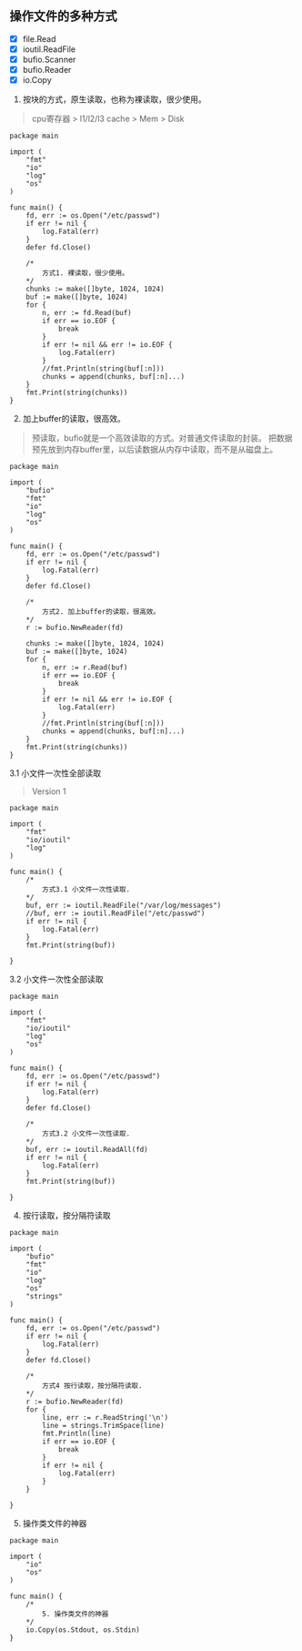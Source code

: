 ## 操作文件的多种方式

- [x] file.Read
- [x] ioutil.ReadFile 
- [x] bufio.Scanner 
- [x] bufio.Reader
- [x] io.Copy 

1. 按块的方式，原生读取，也称为裸读取，很少使用。
> cpu寄存器 > l1/l2/l3 cache > Mem > Disk
```
package main

import (
	"fmt"
	"io"
	"log"
	"os"
)

func main() {
	fd, err := os.Open("/etc/passwd")
	if err != nil {
		log.Fatal(err)
	}
	defer fd.Close()

	/*
		方式1. 裸读取，很少使用。
	*/
	chunks := make([]byte, 1024, 1024)
	buf := make([]byte, 1024)
	for {
		n, err := fd.Read(buf)
		if err == io.EOF {
			break
		}
		if err != nil && err != io.EOF {
			log.Fatal(err)
		}
		//fmt.Println(string(buf[:n]))
		chunks = append(chunks, buf[:n]...)
	}
	fmt.Print(string(chunks))
}
```

2. 加上buffer的读取，很高效。
> 预读取，bufio就是一个高效读取的方式。对普通文件读取的封装。
> 把数据预先放到内存buffer里，以后读数据从内存中读取，而不是从磁盘上。
```
package main

import (
	"bufio"
	"fmt"
	"io"
	"log"
	"os"
)

func main() {
	fd, err := os.Open("/etc/passwd")
	if err != nil {
		log.Fatal(err)
	}
	defer fd.Close()

	/*
		方式2. 加上buffer的读取，很高效。
	*/
	r := bufio.NewReader(fd)

	chunks := make([]byte, 1024, 1024)
	buf := make([]byte, 1024)
	for {
		n, err := r.Read(buf)
		if err == io.EOF {
			break
		}
		if err != nil && err != io.EOF {
			log.Fatal(err)
		}
		//fmt.Println(string(buf[:n]))
		chunks = append(chunks, buf[:n]...)
	}
	fmt.Print(string(chunks))
}
```

3.1 小文件一次性全部读取
> Version 1

```
package main

import (
	"fmt"
	"io/ioutil"
	"log"
)

func main() {
	/*
		方式3.1 小文件一次性读取.
	*/
	buf, err := ioutil.ReadFile("/var/log/messages")
	//buf, err := ioutil.ReadFile("/etc/passwd")
	if err != nil {
		log.Fatal(err)
	}
	fmt.Print(string(buf))

}
```

3.2 小文件一次性全部读取 

```
package main

import (
	"fmt"
	"io/ioutil"
	"log"
	"os"
)

func main() {
	fd, err := os.Open("/etc/passwd")
	if err != nil {
		log.Fatal(err)
	}
	defer fd.Close()

	/*
		方式3.2 小文件一次性读取.
	*/
	buf, err := ioutil.ReadAll(fd)
	if err != nil {
		log.Fatal(err)
	}
	fmt.Print(string(buf))

}
```

4. 按行读取，按分隔符读取

```
package main

import (
	"bufio"
	"fmt"
	"io"
	"log"
	"os"
	"strings"
)

func main() {
	fd, err := os.Open("/etc/passwd")
	if err != nil {
		log.Fatal(err)
	}
	defer fd.Close()

	/*
		方式4 按行读取，按分隔符读取.
	*/
	r := bufio.NewReader(fd)
	for {
		line, err := r.ReadString('\n')
		line = strings.TrimSpace(line)
		fmt.Println(line)
		if err == io.EOF {
			break
		}
		if err != nil {
			log.Fatal(err)
		}
	}

}
```

5. 操作类文件的神器

```
package main

import (
	"io"
	"os"
)

func main() {
	/*
		5. 操作类文件的神器
	*/
	io.Copy(os.Stdout, os.Stdin)
}
```
